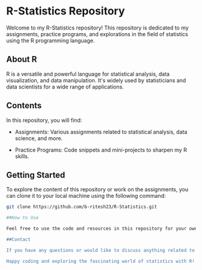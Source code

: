 # R-Statistics Repository

Welcome to my R-Statistics repository! This repository is dedicated to my assignments, practice programs, and explorations in the field of statistics using the R programming language.

## About R

R is a versatile and powerful language for statistical analysis, data visualization, and data manipulation. It's widely used by statisticians and data scientists for a wide range of applications.

## Contents

In this repository, you will find:

- Assignments: Various assignments related to statistical analysis, data science, and more.

- Practice Programs: Code snippets and mini-projects to sharpen my R skills.

## Getting Started

To explore the content of this repository or work on the assignments, you can clone it to your local machine using the following command:

```bash
git clone https://github.com/b-ritesh23/R-Statistics.git

##How to Use

Feel free to use the code and resources in this repository for your own learning or reference. If you find anything useful or have suggestions for improvement, please don't hesitate to open issues or submit pull requests.

##Contact

If you have any questions or would like to discuss anything related to the content in this repository, you can reach me at shetageriteshraj@gmail.com.

Happy coding and exploring the fascinating world of statistics with R!